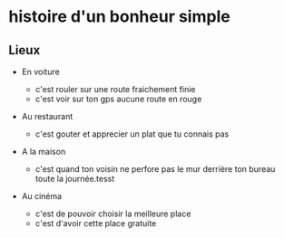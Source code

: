 # histoire d'un bonheur simple

## Lieux

-   En voiture

    -   c'est rouler sur une route fraichement finie
    -   c'est voir sur ton gps aucune route en rouge

-   Au restaurant

    -   c'est gouter et apprecier un plat que tu connais pas

-   A la maison
    -   c'est quand ton voisin ne perfore pas le mur derrière ton bureau toute la journée.tesst
-   Au cinéma
    -   c'est de pouvoir choisir la meilleure place
    -   c'est d'avoir cette place gratuite
